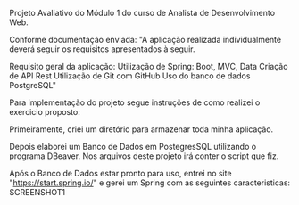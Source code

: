 Projeto Avaliativo do Módulo 1 do curso de Analista de Desenvolvimento Web.

Conforme documentação enviada:
"A aplicação realizada individualmente deverá seguir os requisitos apresentados à seguir.

Requisito geral da aplicação:
Utilização de Spring: Boot, MVC, Data
Criação de API Rest
Utilização de Git com GitHub
Uso do banco de dados PostgreSQL"


Para implementação do projeto segue instruções de como realizei o exercicio proposto:


Primeiramente, criei um diretório para armazenar toda minha aplicação.

Depois elaborei um Banco de Dados em PostegresSQL utilizando o programa DBeaver. 
Nos arquivos deste projeto irá conter o script que fiz.

Após o Banco de Dados estar pronto para uso, entrei no site "https://start.spring.io/" e gerei um Spring com as seguintes caracteristicas:
SCREENSHOT1



